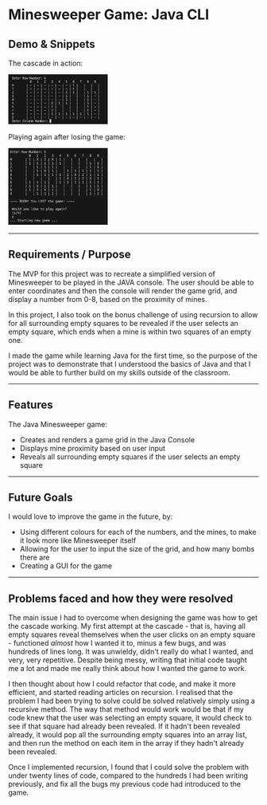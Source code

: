 # Minesweeper Game: Java CLI

## Demo & Snippets

The cascade in action:

<img src="./images/the-cascade.png" alt="The cascade in action" width="200"/>

Playing again after losing the game:

<img src="./images/lost-the-game.png" alt="Playing again after losing the game" width="200"/>

---

## Requirements / Purpose

The MVP for this project was to recreate a simplified version of Minesweeper
to be played in the JAVA console. The user should be able to enter coordinates
and then the console will render the game grid, and display a number from 0-8, based on the proximity of mines.

In this project, I also took on the bonus challenge of using recursion to allow for all surrounding empty squares to be revealed if the user selects an empty square, which ends when a mine is within two squares of an empty one.

I made the game while learning Java for the first time, so the purpose of the project was to demonstrate that I understood the basics of Java and that I would be able to further build on my skills outside of the classroom.

---

## Features

The Java Minesweeper game:

-   Creates and renders a game grid in the Java Console
-   Displays mine proximity based on user input
-   Reveals all surrounding empty squares if the user selects an empty square

---

## Future Goals

I would love to improve the game in the future, by:

-   Using different colours for each of the numbers, and the mines, to make it look more like Minesweeper itself
-   Allowing for the user to input the size of the grid, and how many bombs there are
-   Creating a GUI for the game

---

## Problems faced and how they were resolved

The main issue I had to overcome when designing the game was how to get the cascade working. My first attempt at the cascade - that is, having all empty squares reveal themselves when the user clicks on an empty square - functioned _almost_ how I wanted it to, minus a few bugs, and was hundreds of lines long. It was unwieldy, didn't really do what I wanted, and very, very repetitive. Despite being messy, writing that initial code taught me a lot and made me really think about how I wanted the game to work.

I then thought about how I could refactor that code, and make it more efficient, and started reading articles on recursion. I realised that the problem I had been trying to solve could be solved relatively simply using a recursive method.
The way that method would work would be that if my code knew that the user was selecting an empty square, it would check to see if that square had already been revealed. If it hadn't been revealed already, it would pop all the surrounding empty squares into an array list, and then run the method on each item in the array if they hadn't already been revealed.

Once I implemented recursion, I found that I could solve the problem with under twenty lines of code, compared to the hundreds I had been writing previously, and fix all the bugs my previous code had introduced to the game.

